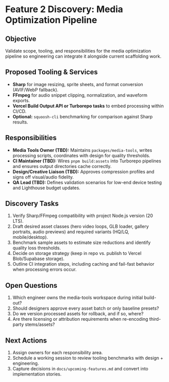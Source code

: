 # Feature 2 Discovery: Media Optimization Pipeline

## Objective
Validate scope, tooling, and responsibilities for the media optimization pipeline so engineering can integrate it alongside current scaffolding work.

## Proposed Tooling & Services
- **Sharp** for image resizing, sprite sheets, and format conversion (AVIF/WebP fallback).
- **FFmpeg** for audio snippet clipping, normalization, and waveform exports.
- **Vercel Build Output API or Turborepo tasks** to embed processing within CI/CD.
- **Optional:** `squoosh-cli` benchmarking for comparison against Sharp results.

## Responsibilities
- **Media Tools Owner (TBD):** Maintains `packages/media-tools`, writes processing scripts, coordinates with design for quality thresholds.
- **CI Maintainer (TBD):** Wires `pnpm build:assets` into Turborepo pipelines and ensures output directories cache correctly.
- **Design/Creative Liaison (TBD):** Approves compression profiles and signs off visual/audio fidelity.
- **QA Lead (TBD):** Defines validation scenarios for low-end device testing and Lighthouse budget updates.

## Discovery Tasks
1. Verify Sharp/FFmpeg compatibility with project Node.js version (20 LTS).
2. Draft desired asset classes (hero video loops, GLB loader, gallery portraits, audio previews) and required variants (HQ/LQ, mobile/desktop).
3. Benchmark sample assets to estimate size reductions and identify quality loss thresholds.
4. Decide on storage strategy (keep in repo vs. publish to Vercel Blob/Supabase storage).
5. Outline CI integration steps, including caching and fail-fast behavior when processing errors occur.

## Open Questions
1. Which engineer owns the media-tools workspace during initial build-out?
2. Should designers approve every asset batch or only baseline presets?
3. Do we version processed assets for rollback, and if so, where?
4. Are there licensing or attribution requirements when re-encoding third-party stems/assets?

## Next Actions
1. Assign owners for each responsibility area.
2. Schedule a working session to review tooling benchmarks with design + engineering.
3. Capture decisions in `docs/upcoming-features.md` and convert into implementation stories.
